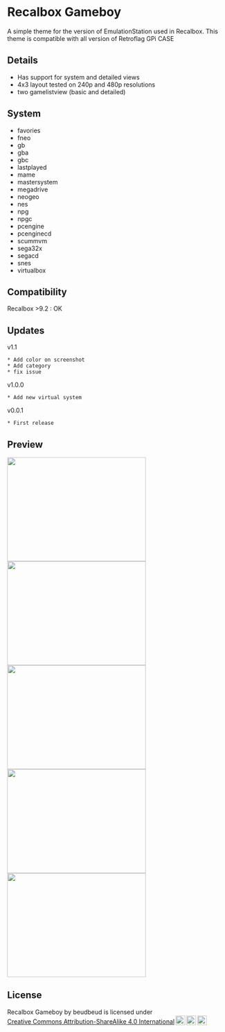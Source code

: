 # Recalbox Gameboy

A simple theme for the version of EmulationStation used in Recalbox.
This theme is compatible with all version of Retroflag GPi CASE

## Details

* Has support for system and detailed views
* 4x3 layout tested on 240p and 480p resolutions
* two gamelistview (basic and detailed)

## System

* favories
* fneo
* gb
* gba
* gbc
* lastplayed
* mame
* mastersystem
* megadrive
* neogeo
* nes
* npg
* npgc
* pcengine
* pcenginecd
* scummvm
* sega32x
* segacd
* snes
* virtualbox

## Compatibility

Recalbox >9.2 : OK

## Updates

v1.1

```
* Add color on screenshot
* Add category
* fix issue
```

v1.0.0

```
* Add new virtual system
```

v0.0.1

```
* First release
```

## Preview

<img src="https://i.ibb.co/VmTgf32/01-28-2024-1706396653.jpg" width="320" height="240">
<img src="https://i.ibb.co/Gd35qb4/01-28-2024-1706397424.jpg" width="320" height="240">
<img src="https://i.ibb.co/6FPKnZd/01-28-2024-1706396867.jpg" width="320" height="240">
<img src="https://i.ibb.co/FxsMFMn/01-28-2024-1706396899.jpg" width="320" height="240">
<img src="https://i.ibb.co/RzPSpLz/01-28-2024-1706396761.jpg" width="320" height="240">

## License

 <p xmlns:cc="http://creativecommons.org/ns#" xmlns:dct="http://purl.org/dc/terms/"><span property="dct:title">Recalbox Gameboy</span> by <span property="cc:attributionName">beudbeud</span> is licensed under <a href="https://creativecommons.org/licenses/by-sa/4.0/?ref=chooser-v1" target="_blank" rel="license noopener noreferrer" style="display:inline-block;">Creative Commons Attribution-ShareAlike 4.0 International<img style="height:22px!important;margin-left:3px;vertical-align:text-bottom;" src="https://mirrors.creativecommons.org/presskit/icons/cc.svg?ref=chooser-v1" alt=""><img style="height:22px!important;margin-left:3px;vertical-align:text-bottom;" src="https://mirrors.creativecommons.org/presskit/icons/by.svg?ref=chooser-v1" alt=""><img style="height:22px!important;margin-left:3px;vertical-align:text-bottom;" src="https://mirrors.creativecommons.org/presskit/icons/sa.svg?ref=chooser-v1" alt=""></a></p>
